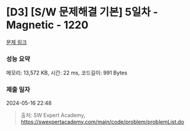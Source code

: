 # [D3] [S/W 문제해결 기본] 5일차 - Magnetic - 1220 

[문제 링크](https://swexpertacademy.com/main/code/problem/problemDetail.do?contestProbId=AV14hwZqABsCFAYD) 

### 성능 요약

메모리: 13,572 KB, 시간: 22 ms, 코드길이: 991 Bytes

### 제출 일자

2024-05-16 22:48



> 출처: SW Expert Academy, https://swexpertacademy.com/main/code/problem/problemList.do